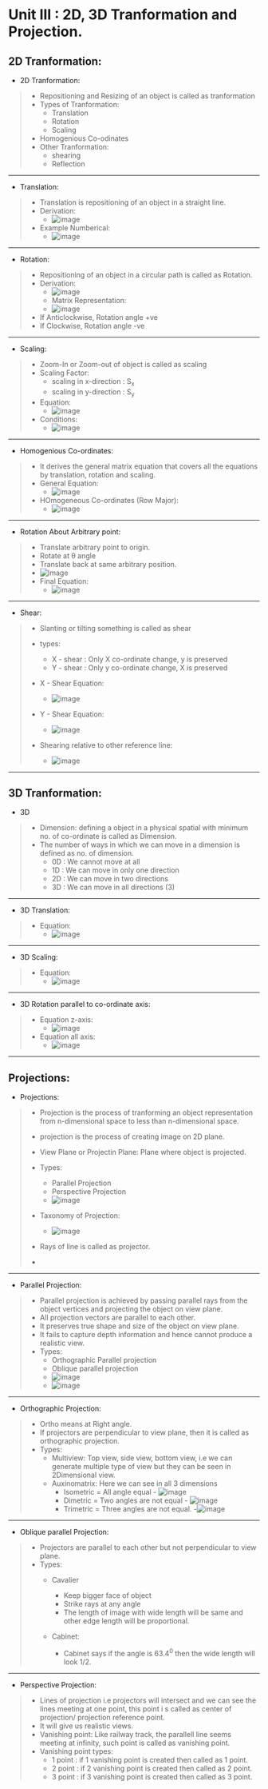 # Unit III : 2D, 3D Tranformation and Projection.

## 2D Tranformation:

* 2D Tranformation:
> * Repositioning and Resizing of an object is called as tranformation
> * Types of Tranformation:
> 	* Translation
> 	* Rotation
> 	* Scaling
> * Homogenious Co-odinates
> * Other Tranformation:
> 	* shearing 
> 	* Reflection


---

* Translation:
> * Translation is repositioning of an object in a straight line.
> * Derivation:
>	* ![image](https://user-images.githubusercontent.com/68887544/115364013-96390e80-a1e0-11eb-90e5-9b5ee3e5c0d8.png)
> * Example Numberical:
> 	*  ![image](https://user-images.githubusercontent.com/68887544/115364625-342cd900-a1e1-11eb-868c-122712a80682.png)

---

* Rotation:
> * Repositioning of an object in a circular path is called as Rotation.
> * Derivation:
> 	*  ![image](https://user-images.githubusercontent.com/68887544/115368302-93d8b380-a1e4-11eb-9e3c-7d4712651f27.png)
> 	* Matrix Representation:
> 	* ![image](https://user-images.githubusercontent.com/68887544/115368805-13668280-a1e5-11eb-8a6c-380a146466e1.png)
> * If Anticlockwise, Rotation angle +ve
> * If Clockwise, Rotation angle -ve

---

* Scaling:
> * Zoom-In or Zoom-out of object is called as scaling
> * Scaling Factor:
> 	* scaling in x-direction : S<sub>x</sub>
> 	* scaling in y-direction : S<sub>y</sub>
> * Equation:
> 	* ![image](https://user-images.githubusercontent.com/68887544/115370628-def3c600-a1e6-11eb-829c-f4835123a132.png)
> * Conditions:
> 	* ![image](https://user-images.githubusercontent.com/68887544/115371255-6fcaa180-a1e7-11eb-8881-ae8a6616efa2.png)

---

* Homogenious Co-ordinates:
> * It derives the general matrix equation that covers all the equations by translation, rotation and scaling.
> * General Equation:
> 	*  ![image](https://user-images.githubusercontent.com/68887544/115372643-bec50680-a1e8-11eb-87e2-28cc673c199f.png)
> * HOmogeneous Co-ordinates (Row Major):
> 	* ![image](https://user-images.githubusercontent.com/68887544/115381574-52023a00-a1f1-11eb-9f36-d157b2233a06.png)

---

* Rotation About Arbitrary point:
> * Translate arbitrary point to origin.
> * Rotate at θ angle
> * Translate back at same arbitrary position.
> * ![image](https://user-images.githubusercontent.com/68887544/115510442-5d12a400-a29d-11eb-807f-229d74f76ccb.png)
> * Final Equation:
> 	* ![image](https://user-images.githubusercontent.com/68887544/115510920-e9bd6200-a29d-11eb-83f8-3a5541ef5062.png)
> 

---

* Shear:
> * Slanting or tilting something is called as shear
> * types:
> 	* X - shear : Only X co-ordinate change, y is preserved
> 	* Y - shear : Only y co-ordinate change, X is preserved
> * X - Shear Equation:
> 	* ![image](https://user-images.githubusercontent.com/68887544/115518819-3c028100-a2a6-11eb-9e16-b942724ef801.png)
> * Y - Shear Equation:
> 	* ![image](https://user-images.githubusercontent.com/68887544/115518988-68b69880-a2a6-11eb-81d6-248f03e180d9.png)
>
> * Shearing relative to other reference line:
> 	* ![image](https://user-images.githubusercontent.com/68887544/115536208-2ea1c280-a2b7-11eb-857f-b2f1c297cc06.png)


---

## 3D Tranformation:

* 3D
> * Dimension: defining a object in a physical spatial with minimum no. of co-ordinate is called as Dimension.
> * The number of ways in which we can move in a dimension is defined as no. of dimension.
> 	* 0D : We cannot move at all
>	* 1D : We can move in only one direction
> 	* 2D : We can move in two directions
> 	* 3D : We can move in all directions (3)

----

* 3D Translation:
> * Equation:
>   * ![image](https://user-images.githubusercontent.com/68887544/115537577-94db1500-a2b8-11eb-8724-08c32fab63de.png)
> 

----

* 3D Scaling:
> * Equation:
> 	*   ![image](https://user-images.githubusercontent.com/68887544/115538761-d7512180-a2b9-11eb-8e0d-bf8850a9b857.png)

---

* 3D Rotation parallel to co-ordinate axis:
> * Equation z-axis:
>   * ![image](https://user-images.githubusercontent.com/68887544/115539641-d40a6580-a2ba-11eb-9988-8686663aa266.png)
> * Equation all axis:
>   * ![image](https://user-images.githubusercontent.com/68887544/115540213-7cb8c500-a2bb-11eb-9c51-dc6a7310a927.png)

---

## Projections:

* Projections:
> * Projection is the process of tranforming an object representation from n-dimensional space to less than n-dimensional space.
> * projection is the process of creating image on 2D plane.
> * View Plane or Projectin Plane: Plane where object is projected.
> * Types:
> 	* Parallel Projection
> 	* Perspective Projection
> 	*  ![image](https://user-images.githubusercontent.com/68887544/115541681-0ddc6b80-a2bd-11eb-817a-bf3a25c5b8a3.png)
> * Taxonomy of Projection:
>   * ![image](https://user-images.githubusercontent.com/68887544/115541885-44b28180-a2bd-11eb-9c6b-39aaf0d47ecd.png)
>
> * Rays of line is called as projector.
> * 
---

* Parallel Projection:
> * Parallel projection is achieved by passing parallel rays from the object vertices and projecting the object on view plane.
> * All projection vectors are parallel to each other.
> * It preserves true shape and size of the object on view plane.
> * It fails to capture depth information and hence cannot produce a realistic view.
> * Types:
> 	* Orthographic Parallel projection
> 	* Oblique parallel projection
> 	* ![image](https://user-images.githubusercontent.com/68887544/115542078-80e5e200-a2bd-11eb-97a9-856061a94f89.png)
>   * ![image](https://user-images.githubusercontent.com/68887544/115542821-4c265a80-a2be-11eb-8ef2-9b8e19b2c698.png)

---

* Orthographic Projection:
> * Ortho means at Right angle.
> * If projectors are perpendicular to view plane, then it is called as orthographic projection.
> * Types:
> 	* Multiview: Top view, side view, bottom view, i.e we can generate multiple type of view but they can be seen in 2Dimensional view. 
> 	* Auxinomatrix: Here we can see in all 3 dimensions
> 		* Isometric = All angle equal - ![image](https://user-images.githubusercontent.com/68887544/115545473-7a596980-a2c1-11eb-98bd-aaf2a8e6c933.png)
> 		* Dimetric = Two angles are not equal - ![image](https://user-images.githubusercontent.com/68887544/115545762-cdcbb780-a2c1-11eb-8335-028713f54014.png)
> 		* Trimetric = Three angles are not equal. -![image](https://user-images.githubusercontent.com/68887544/115545858-eb008600-a2c1-11eb-9a1e-786287391782.png)


---
* Oblique parallel Projection:
> * Projectors are parallel to each other but not perpendicular to view plane.
> * Types:
> 	* Cavalier
> 		* Keep bigger face of object
> 		* Strike rays at any angle
> 		* The length of image with wide length will be same and other edge length will be proportional.
> 		 
> 	* Cabinet:
> 		* Cabinet says if the angle is 63.4<sup>0</sup> then the wide length will look 1/2. 
> 

---

* Perspective Projection:
> * Lines of projection i.e projectors will intersect and we can see the lines meeting at one point, this point i s called as center of projection/ projection reference point.
> * It will give us realistic views.
> * Vanishing point: Like railway track, the parallell line seems meeting at infinity, such point is called as vanishing point.
> * Vanishing point types:
> 	* 1 point : if 1 vanishing point is created then called as 1 point.
> 	* 2 point : if 2 vanishing point is created then called as 2 point.
> 	* 3 point : if 3 vanishing point is created then called as 3 point.

